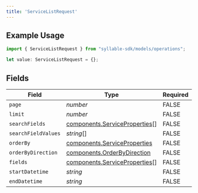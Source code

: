 ```yaml
---
title: 'ServiceListRequest'
---
```


## Example Usage

```typescript
import { ServiceListRequest } from "syllable-sdk/models/operations";

let value: ServiceListRequest = {};
```

## Fields

| Field                                                                          | Type                                                                           | Required                                                                       | Description                                                                    |
| ------------------------------------------------------------------------------ | ------------------------------------------------------------------------------ | ------------------------------------------------------------------------------ | ------------------------------------------------------------------------------ |
| `page`                                                                         | *number*                                                                       | FALSE                                                             | N/A                                                                            |
| `limit`                                                                        | *number*                                                                       | FALSE                                                             | N/A                                                                            |
| `searchFields`                                                                 | [components.ServiceProperties](sdk-docs/models/components/serviceproperties)[] | FALSE                                                             | N/A                                                                            |
| `searchFieldValues`                                                            | *string*[]                                                                     | FALSE                                                             | N/A                                                                            |
| `orderBy`                                                                      | [components.ServiceProperties](sdk-docs/models/components/serviceproperties)   | FALSE                                                             | N/A                                                                            |
| `orderByDirection`                                                             | [components.OrderByDirection](sdk-docs/models/components/orderbydirection)     | FALSE                                                             | N/A                                                                            |
| `fields`                                                                       | [components.ServiceProperties](sdk-docs/models/components/serviceproperties)[] | FALSE                                                             | N/A                                                                            |
| `startDatetime`                                                                | *string*                                                                       | FALSE                                                             | N/A                                                                            |
| `endDatetime`                                                                  | *string*                                                                       | FALSE                                                             | N/A                                                                            |